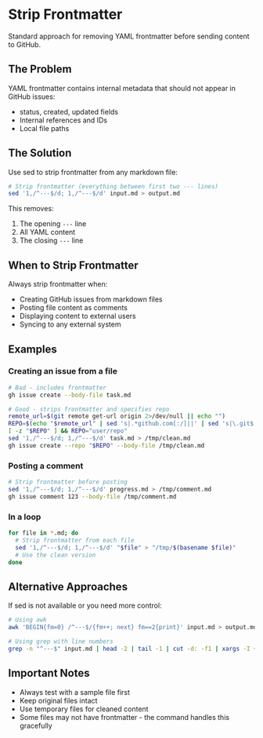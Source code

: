 # Strip Frontmatter

Standard approach for removing YAML frontmatter before sending content to GitHub.

## The Problem

YAML frontmatter contains internal metadata that should not appear in GitHub issues:

- status, created, updated fields
- Internal references and IDs
- Local file paths

## The Solution

Use sed to strip frontmatter from any markdown file:

```bash
# Strip frontmatter (everything between first two --- lines)
sed '1,/^---$/d; 1,/^---$/d' input.md > output.md
```

This removes:

1. The opening `---` line
2. All YAML content
3. The closing `---` line

## When to Strip Frontmatter

Always strip frontmatter when:

- Creating GitHub issues from markdown files
- Posting file content as comments
- Displaying content to external users
- Syncing to any external system

## Examples

### Creating an issue from a file

```bash
# Bad - includes frontmatter
gh issue create --body-file task.md

# Good - strips frontmatter and specifies repo
remote_url=$(git remote get-url origin 2>/dev/null || echo "")
REPO=$(echo "$remote_url" | sed 's|.*github.com[:/]||' | sed 's|\.git$||')
[ -z "$REPO" ] && REPO="user/repo"
sed '1,/^---$/d; 1,/^---$/d' task.md > /tmp/clean.md
gh issue create --repo "$REPO" --body-file /tmp/clean.md
```

### Posting a comment

```bash
# Strip frontmatter before posting
sed '1,/^---$/d; 1,/^---$/d' progress.md > /tmp/comment.md
gh issue comment 123 --body-file /tmp/comment.md
```

### In a loop

```bash
for file in *.md; do
  # Strip frontmatter from each file
  sed '1,/^---$/d; 1,/^---$/d' "$file" > "/tmp/$(basename $file)"
  # Use the clean version
done
```

## Alternative Approaches

If sed is not available or you need more control:

```bash
# Using awk
awk 'BEGIN{fm=0} /^---$/{fm++; next} fm==2{print}' input.md > output.md

# Using grep with line numbers
grep -n "^---$" input.md | head -2 | tail -1 | cut -d: -f1 | xargs -I {} tail -n +$(({}+1)) input.md
```

## Important Notes

- Always test with a sample file first
- Keep original files intact
- Use temporary files for cleaned content
- Some files may not have frontmatter - the command handles this gracefully
